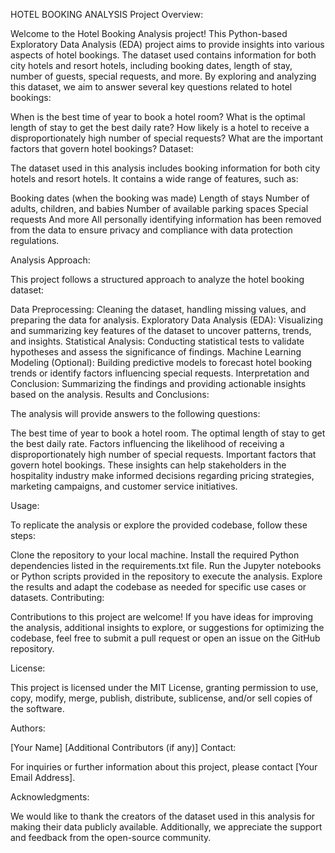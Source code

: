 HOTEL BOOKING ANALYSIS
Project Overview:

Welcome to the Hotel Booking Analysis project! This Python-based Exploratory Data Analysis (EDA) project aims to provide insights into various aspects of hotel bookings. The dataset used contains information for both city hotels and resort hotels, including booking dates, length of stay, number of guests, special requests, and more. By exploring and analyzing this dataset, we aim to answer several key questions related to hotel bookings:

When is the best time of year to book a hotel room?
What is the optimal length of stay to get the best daily rate?
How likely is a hotel to receive a disproportionately high number of special requests?
What are the important factors that govern hotel bookings?
Dataset:

The dataset used in this analysis includes booking information for both city hotels and resort hotels. It contains a wide range of features, such as:

Booking dates (when the booking was made)
Length of stays
Number of adults, children, and babies
Number of available parking spaces
Special requests
And more
All personally identifying information has been removed from the data to ensure privacy and compliance with data protection regulations.

Analysis Approach:

This project follows a structured approach to analyze the hotel booking dataset:

Data Preprocessing: Cleaning the dataset, handling missing values, and preparing the data for analysis.
Exploratory Data Analysis (EDA): Visualizing and summarizing key features of the dataset to uncover patterns, trends, and insights.
Statistical Analysis: Conducting statistical tests to validate hypotheses and assess the significance of findings.
Machine Learning Modeling (Optional): Building predictive models to forecast hotel booking trends or identify factors influencing special requests.
Interpretation and Conclusion: Summarizing the findings and providing actionable insights based on the analysis.
Results and Conclusions:

The analysis will provide answers to the following questions:

The best time of year to book a hotel room.
The optimal length of stay to get the best daily rate.
Factors influencing the likelihood of receiving a disproportionately high number of special requests.
Important factors that govern hotel bookings.
These insights can help stakeholders in the hospitality industry make informed decisions regarding pricing strategies, marketing campaigns, and customer service initiatives.

Usage:

To replicate the analysis or explore the provided codebase, follow these steps:

Clone the repository to your local machine.
Install the required Python dependencies listed in the requirements.txt file.
Run the Jupyter notebooks or Python scripts provided in the repository to execute the analysis.
Explore the results and adapt the codebase as needed for specific use cases or datasets.
Contributing:

Contributions to this project are welcome! If you have ideas for improving the analysis, additional insights to explore, or suggestions for optimizing the codebase, feel free to submit a pull request or open an issue on the GitHub repository.

License:

This project is licensed under the MIT License, granting permission to use, copy, modify, merge, publish, distribute, sublicense, and/or sell copies of the software.

Authors:

[Your Name]
[Additional Contributors (if any)]
Contact:

For inquiries or further information about this project, please contact [Your Email Address].

Acknowledgments:

We would like to thank the creators of the dataset used in this analysis for making their data publicly available. Additionally, we appreciate the support and feedback from the open-source community.





